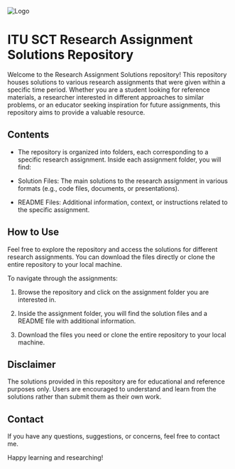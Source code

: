 ![Logo](![image](https://github.com/cavadibrahimli1/sct_hw/assets/76445357/b20d605e-5b4b-45cc-a8d7-be453806f18c))



# ITU SCT Research Assignment Solutions Repository

Welcome to the Research Assignment Solutions repository! This repository houses solutions to various research assignments that were given within a specific time period. Whether you are a student looking for reference materials, a researcher interested in different approaches to similar problems, or an educator seeking inspiration for future assignments, this repository aims to provide a valuable resource.

## Contents
- The repository is organized into folders, each corresponding to a specific research assignment. Inside each assignment folder, you will find:

- Solution Files: The main solutions to the research assignment in various formats (e.g., code files, documents, or presentations).

- README Files: Additional information, context, or instructions related to the specific assignment.

## How to Use
Feel free to explore the repository and access the solutions for different research assignments. You can download the files directly or clone the entire repository to your local machine.

To navigate through the assignments:

1. Browse the repository and click on the assignment folder you are interested in.

2. Inside the assignment folder, you will find the solution files and a README file with additional information.

3. Download the files you need or clone the entire repository to your local machine.

## Disclaimer
The solutions provided in this repository are for educational and reference purposes only. Users are encouraged to understand and learn from the solutions rather than submit them as their own work.

## Contact
If you have any questions, suggestions, or concerns, feel free to contact me.

Happy learning and researching!
